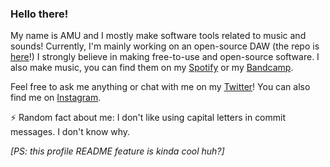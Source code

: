 ### Hello there!

<!--
**amuuu/amuuu** is a ✨ _special_ ✨ repository because its `README.md` (this file) appears on your GitHub profile.

Here are some ideas to get you started:

- 🔭 I’m currently working on ...
- 🌱 I’m currently learning ...
- 👯 I’m looking to collaborate on ...
- 🤔 I’m looking for help with ...
- 💬 Ask me about ...
- 📫 How to reach me: ...
- 😄 Pronouns: ...
- ⚡ Fun fact: ...
-->

My name is AMU and I mostly make software tools related to music and sounds! Currently, I'm mainly working on an open-source DAW (the repo is [here](https://github.com/funktional-stdo/daw)!) I strongly believe in making free-to-use and open-source software. I also make music, you can find them on my [Spotify](http://spoti.fi/2kNt827) or my [Bandcamp](https://amuexpress.bandcamp.com).

Feel free to ask me anything or chat with me on my [Twitter](https://twitter.com/iamufr)! You can also find me on [Instagram](https://instagram.com/amuexpress).

⚡ Random fact about me: I don't like using capital letters in commit messages. I don't know why.

*[PS: this profile README feature is kinda cool huh?]*
